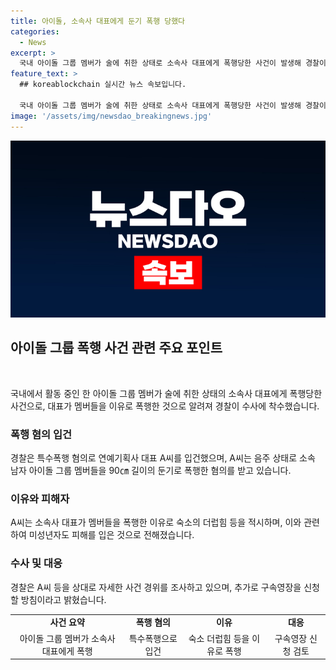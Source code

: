 ```yaml
---
title: 아이돌, 소속사 대표에게 둔기 폭행 당했다
categories:
  - News
excerpt: >
  국내 아이돌 그룹 멤버가 술에 취한 상태로 소속사 대표에게 폭행당한 사건이 발생해 경찰이 수사에 착수했다. 대표는 음주 상태에서 멤버들을 둔기로 폭행한 혐의를 받으며, 더럽게 쓴 숙소를 이유로 멤버들을 공격했다고 전해졌다. 미성년자도 피해를 입은 것으로 알려졌고, 경찰은 상세한 사건 경위를 조사 중이며 구속영장을 검토 중이라고 밝혔다.
feature_text: >
  ## koreablockchain 실시간 뉴스 속보입니다.

  국내 아이돌 그룹 멤버가 술에 취한 상태로 소속사 대표에게 폭행당한 사건이 발생해 경찰이 수사에 착수했다. 대표는 음주 상태에서 멤버들을 둔기로 폭행한 혐의를 받으며, 더럽게 쓴 숙소를 이유로 멤버들을 공격했다고 전해졌다. 미성년자도 피해를 입은 것으로 알려졌고, 경찰은 상세한 사건 경위를 조사 중이며 구속영장을 검토 중이라고 밝혔다.
image: '/assets/img/newsdao_breakingnews.jpg'
---
```


<p><img src="/assets/img/newsdao_breakingnews.jpg" alt="koreablockchain 속보" /></p>

<h2 data-ke-size="size26">아이돌 그룹 폭행 사건 관련 주요 포인트</h2>

<p data-ke-size="size16">&nbsp;</p>

<p>국내에서 활동 중인 한 아이돌 그룹 멤버가 술에 취한 상태의 소속사 대표에게 폭행당한 사건으로, 대표가 멤버들을 이유로 폭행한 것으로 알려져 경찰이 수사에 착수했습니다.</p>

<h3>폭행 혐의 입건</h3>

<p data-ke-size="size16">경찰은 특수폭행 혐의로 연예기획사 대표 A씨를 입건했으며, A씨는 음주 상태로 소속 남자 아이돌 그룹 멤버들을 90㎝ 길이의 둔기로 폭행한 혐의를 받고 있습니다.</p>

<h3>이유와 피해자</h3>

<p data-ke-size="size16">A씨는 소속사 대표가 멤버들을 폭행한 이유로 숙소의 더럽힘 등을 적시하며, 이와 관련하여 미성년자도 피해를 입은 것으로 전해졌습니다.</p>

<h3>수사 및 대응</h3>

<p data-ke-size="size16">경찰은 A씨 등을 상대로 자세한 사건 경위를 조사하고 있으며, 추가로 구속영장을 신청할 방침이라고 밝혔습니다.</p>

<table>
    <tbody>
        <tr>
            <td style="text-align: center; height: 17px;"><b>사건 요약</b></td>
            <td style="text-align: center; height: 17px;"><b>폭행 혐의</b></td>
            <td style="text-align: center; height: 17px;"><b>이유</b></td>
            <td style="text-align: center; height: 17px;"><b>대응</b></td>
        </tr>
        <tr>
            <td style="text-align: center;">아이돌 그룹 멤버가 소속사 대표에게 폭행</td>
            <td style="text-align: center;">특수폭행으로 입건</td>
            <td style="text-align: center;">숙소 더럽힘 등을 이유로 폭행</td>
            <td style="text-align: center;">구속영장 신청 검토</td>
        </tr>
    </tbody>
</table>

<p data-ke-size="size16">&nbsp;</p>

<p data-ke-size="size16">&nbsp;</p>

